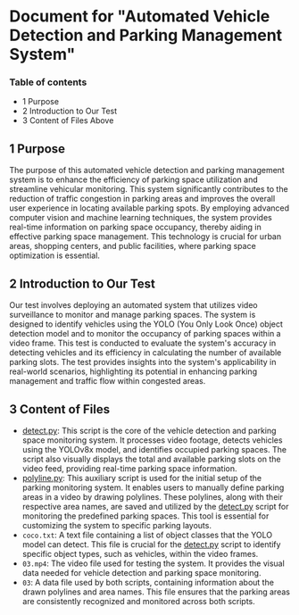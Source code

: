 # Document for "Automated Vehicle Detection and Parking Management System"

### Table of contents
- 1 Purpose
- 2 Introduction to Our Test
- 3 Content of Files Above

## 1 Purpose
The purpose of this automated vehicle detection and parking management system is to enhance the efficiency of parking space utilization and streamline vehicular monitoring. This system significantly contributes to the reduction of traffic congestion in parking areas and improves the overall user experience in locating available parking spots. By employing advanced computer vision and machine learning techniques, the system provides real-time information on parking space occupancy, thereby aiding in effective parking space management. This technology is crucial for urban areas, shopping centers, and public facilities, where parking space optimization is essential.

## 2 Introduction to Our Test
Our test involves deploying an automated system that utilizes video surveillance to monitor and manage parking spaces. The system is designed to identify vehicles using the YOLO (You Only Look Once) object detection model and to monitor the occupancy of parking spaces within a video frame. This test is conducted to evaluate the system's accuracy in detecting vehicles and its efficiency in calculating the number of available parking slots. The test provides insights into the system's applicability in real-world scenarios, highlighting its potential in enhancing parking management and traffic flow within congested areas.

## 3 Content of Files
- [detect.py](https://github.com/Kane-Nguyen/Parking-Slot-Detection-Document/blob/main/detect.py): This script is the core of the vehicle detection and parking space monitoring system. It processes video footage, detects vehicles using the YOLOv8x model, and identifies occupied parking spaces. The script also visually displays the total and available parking slots on the video feed, providing real-time parking space information.
- [polyline.py](https://github.com/Kane-Nguyen/Parking-Slot-Detection-Document/blob/main/polyline.py): This auxiliary script is used for the initial setup of the parking monitoring system. It enables users to manually define parking areas in a video by drawing polylines. These polylines, along with their respective area names, are saved and utilized by the [detect.py](https://github.com/Kane-Nguyen/Parking-Slot-Detection-Document/blob/main/detect.py) script for monitoring the predefined parking spaces. This tool is essential for customizing the system to specific parking layouts.
- `coco.txt`: A text file containing a list of object classes that the YOLO model can detect. This file is crucial for the [detect.py](https://github.com/Kane-Nguyen/Parking-Slot-Detection-Document/blob/main/detect.py) script to identify specific object types, such as vehicles, within the video frames.
- `03.mp4`: The video file used for testing the system. It provides the visual data needed for vehicle detection and parking space monitoring.
- `03`: A data file used by both scripts, containing information about the drawn polylines and area names. This file ensures that the parking areas are consistently recognized and monitored across both scripts.
